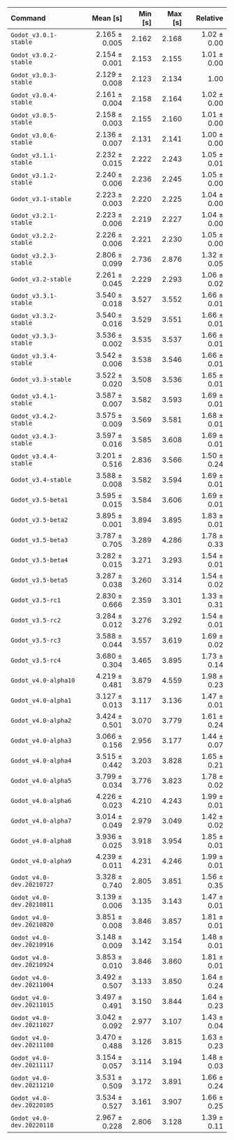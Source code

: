 | Command | Mean [s] | Min [s] | Max [s] | Relative |
|:---|---:|---:|---:|---:|
| `Godot_v3.0.1-stable` | 2.165 ± 0.005 | 2.162 | 2.168 | 1.02 ± 0.00 |
| `Godot_v3.0.2-stable` | 2.154 ± 0.001 | 2.153 | 2.155 | 1.01 ± 0.00 |
| `Godot_v3.0.3-stable` | 2.129 ± 0.008 | 2.123 | 2.134 | 1.00 |
| `Godot_v3.0.4-stable` | 2.161 ± 0.004 | 2.158 | 2.164 | 1.02 ± 0.00 |
| `Godot_v3.0.5-stable` | 2.158 ± 0.003 | 2.155 | 2.160 | 1.01 ± 0.00 |
| `Godot_v3.0.6-stable` | 2.136 ± 0.007 | 2.131 | 2.141 | 1.00 ± 0.00 |
| `Godot_v3.1.1-stable` | 2.232 ± 0.015 | 2.222 | 2.243 | 1.05 ± 0.01 |
| `Godot_v3.1.2-stable` | 2.240 ± 0.006 | 2.236 | 2.245 | 1.05 ± 0.00 |
| `Godot_v3.1-stable` | 2.223 ± 0.003 | 2.220 | 2.225 | 1.04 ± 0.00 |
| `Godot_v3.2.1-stable` | 2.223 ± 0.006 | 2.219 | 2.227 | 1.04 ± 0.00 |
| `Godot_v3.2.2-stable` | 2.226 ± 0.006 | 2.221 | 2.230 | 1.05 ± 0.00 |
| `Godot_v3.2.3-stable` | 2.806 ± 0.099 | 2.736 | 2.876 | 1.32 ± 0.05 |
| `Godot_v3.2-stable` | 2.261 ± 0.045 | 2.229 | 2.293 | 1.06 ± 0.02 |
| `Godot_v3.3.1-stable` | 3.540 ± 0.018 | 3.527 | 3.552 | 1.66 ± 0.01 |
| `Godot_v3.3.2-stable` | 3.540 ± 0.016 | 3.529 | 3.551 | 1.66 ± 0.01 |
| `Godot_v3.3.3-stable` | 3.536 ± 0.002 | 3.535 | 3.537 | 1.66 ± 0.01 |
| `Godot_v3.3.4-stable` | 3.542 ± 0.006 | 3.538 | 3.546 | 1.66 ± 0.01 |
| `Godot_v3.3-stable` | 3.522 ± 0.020 | 3.508 | 3.536 | 1.65 ± 0.01 |
| `Godot_v3.4.1-stable` | 3.587 ± 0.007 | 3.582 | 3.593 | 1.69 ± 0.01 |
| `Godot_v3.4.2-stable` | 3.575 ± 0.009 | 3.569 | 3.581 | 1.68 ± 0.01 |
| `Godot_v3.4.3-stable` | 3.597 ± 0.016 | 3.585 | 3.608 | 1.69 ± 0.01 |
| `Godot_v3.4.4-stable` | 3.201 ± 0.516 | 2.836 | 3.566 | 1.50 ± 0.24 |
| `Godot_v3.4-stable` | 3.588 ± 0.008 | 3.582 | 3.594 | 1.69 ± 0.01 |
| `Godot_v3.5-beta1` | 3.595 ± 0.015 | 3.584 | 3.606 | 1.69 ± 0.01 |
| `Godot_v3.5-beta2` | 3.895 ± 0.001 | 3.894 | 3.895 | 1.83 ± 0.01 |
| `Godot_v3.5-beta3` | 3.787 ± 0.705 | 3.289 | 4.286 | 1.78 ± 0.33 |
| `Godot_v3.5-beta4` | 3.282 ± 0.015 | 3.271 | 3.293 | 1.54 ± 0.01 |
| `Godot_v3.5-beta5` | 3.287 ± 0.038 | 3.260 | 3.314 | 1.54 ± 0.02 |
| `Godot_v3.5-rc1` | 2.830 ± 0.666 | 2.359 | 3.301 | 1.33 ± 0.31 |
| `Godot_v3.5-rc2` | 3.284 ± 0.012 | 3.276 | 3.292 | 1.54 ± 0.01 |
| `Godot_v3.5-rc3` | 3.588 ± 0.044 | 3.557 | 3.619 | 1.69 ± 0.02 |
| `Godot_v3.5-rc4` | 3.680 ± 0.304 | 3.465 | 3.895 | 1.73 ± 0.14 |
| `Godot_v4.0-alpha10` | 4.219 ± 0.481 | 3.879 | 4.559 | 1.98 ± 0.23 |
| `Godot_v4.0-alpha1` | 3.127 ± 0.013 | 3.117 | 3.136 | 1.47 ± 0.01 |
| `Godot_v4.0-alpha2` | 3.424 ± 0.501 | 3.070 | 3.779 | 1.61 ± 0.24 |
| `Godot_v4.0-alpha3` | 3.066 ± 0.156 | 2.956 | 3.177 | 1.44 ± 0.07 |
| `Godot_v4.0-alpha4` | 3.515 ± 0.442 | 3.203 | 3.828 | 1.65 ± 0.21 |
| `Godot_v4.0-alpha5` | 3.799 ± 0.034 | 3.776 | 3.823 | 1.78 ± 0.02 |
| `Godot_v4.0-alpha6` | 4.226 ± 0.023 | 4.210 | 4.243 | 1.99 ± 0.01 |
| `Godot_v4.0-alpha7` | 3.014 ± 0.049 | 2.979 | 3.049 | 1.42 ± 0.02 |
| `Godot_v4.0-alpha8` | 3.936 ± 0.025 | 3.918 | 3.954 | 1.85 ± 0.01 |
| `Godot_v4.0-alpha9` | 4.239 ± 0.011 | 4.231 | 4.246 | 1.99 ± 0.01 |
| `Godot_v4.0-dev.20210727` | 3.328 ± 0.740 | 2.805 | 3.851 | 1.56 ± 0.35 |
| `Godot_v4.0-dev.20210811` | 3.139 ± 0.006 | 3.135 | 3.143 | 1.47 ± 0.01 |
| `Godot_v4.0-dev.20210820` | 3.851 ± 0.008 | 3.846 | 3.857 | 1.81 ± 0.01 |
| `Godot_v4.0-dev.20210916` | 3.148 ± 0.009 | 3.142 | 3.154 | 1.48 ± 0.01 |
| `Godot_v4.0-dev.20210924` | 3.853 ± 0.010 | 3.846 | 3.860 | 1.81 ± 0.01 |
| `Godot_v4.0-dev.20211004` | 3.492 ± 0.507 | 3.133 | 3.850 | 1.64 ± 0.24 |
| `Godot_v4.0-dev.20211015` | 3.497 ± 0.491 | 3.150 | 3.844 | 1.64 ± 0.23 |
| `Godot_v4.0-dev.20211027` | 3.042 ± 0.092 | 2.977 | 3.107 | 1.43 ± 0.04 |
| `Godot_v4.0-dev.20211108` | 3.470 ± 0.488 | 3.126 | 3.815 | 1.63 ± 0.23 |
| `Godot_v4.0-dev.20211117` | 3.154 ± 0.057 | 3.114 | 3.194 | 1.48 ± 0.03 |
| `Godot_v4.0-dev.20211210` | 3.531 ± 0.509 | 3.172 | 3.891 | 1.66 ± 0.24 |
| `Godot_v4.0-dev.20220105` | 3.534 ± 0.527 | 3.161 | 3.907 | 1.66 ± 0.25 |
| `Godot_v4.0-dev.20220118` | 2.967 ± 0.228 | 2.806 | 3.128 | 1.39 ± 0.11 |

